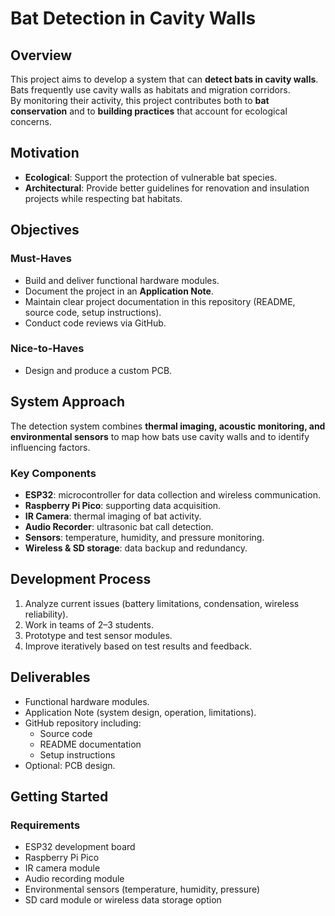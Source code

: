 # Bat Detection in Cavity Walls

## Overview
This project aims to develop a system that can **detect bats in cavity walls**.  
Bats frequently use cavity walls as habitats and migration corridors.  
By monitoring their activity, this project contributes both to **bat conservation** and to **building practices** that account for ecological concerns.

## Motivation
- **Ecological**: Support the protection of vulnerable bat species.  
- **Architectural**: Provide better guidelines for renovation and insulation projects while respecting bat habitats.  

## Objectives
### Must-Haves
- Build and deliver functional hardware modules.  
- Document the project in an **Application Note**.  
- Maintain clear project documentation in this repository (README, source code, setup instructions).  
- Conduct code reviews via GitHub.  

### Nice-to-Haves
- Design and produce a custom PCB.  

## System Approach
The detection system combines **thermal imaging, acoustic monitoring, and environmental sensors** to map how bats use cavity walls and to identify influencing factors.

### Key Components
- **ESP32**: microcontroller for data collection and wireless communication.  
- **Raspberry Pi Pico**: supporting data acquisition.  
- **IR Camera**: thermal imaging of bat activity.  
- **Audio Recorder**: ultrasonic bat call detection.  
- **Sensors**: temperature, humidity, and pressure monitoring.  
- **Wireless & SD storage**: data backup and redundancy.  

## Development Process
1. Analyze current issues (battery limitations, condensation, wireless reliability).  
2. Work in teams of 2–3 students.  
3. Prototype and test sensor modules.  
4. Improve iteratively based on test results and feedback.  

## Deliverables
- Functional hardware modules.  
- Application Note (system design, operation, limitations).  
- GitHub repository including:  
  - Source code  
  - README documentation  
  - Setup instructions  
- Optional: PCB design.  

## Getting Started
### Requirements
- ESP32 development board  
- Raspberry Pi Pico  
- IR camera module  
- Audio recording module  
- Environmental sensors (temperature, humidity, pressure)  
- SD card module or wireless data storage option  
